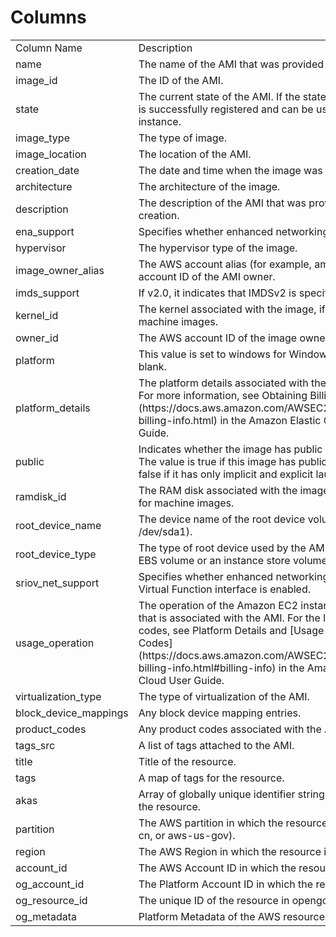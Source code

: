 # Columns  

<table>
	<tr><td>Column Name</td><td>Description</td></tr>
	<tr><td>name</td><td>The name of the AMI that was provided during image creation.</td></tr>
	<tr><td>image_id</td><td>The ID of the AMI.</td></tr>
	<tr><td>state</td><td>The current state of the AMI. If the state is available, the image is successfully registered and can be used to launch an instance.</td></tr>
	<tr><td>image_type</td><td>The type of image.</td></tr>
	<tr><td>image_location</td><td>The location of the AMI.</td></tr>
	<tr><td>creation_date</td><td>The date and time when the image was created.</td></tr>
	<tr><td>architecture</td><td>The architecture of the image.</td></tr>
	<tr><td>description</td><td>The description of the AMI that was provided during image creation.</td></tr>
	<tr><td>ena_support</td><td>Specifies whether enhanced networking with ENA is enabled.</td></tr>
	<tr><td>hypervisor</td><td>The hypervisor type of the image.</td></tr>
	<tr><td>image_owner_alias</td><td>The AWS account alias (for example, amazon, self) or the AWS account ID of the AMI owner.</td></tr>
	<tr><td>imds_support</td><td>If v2.0, it indicates that IMDSv2 is specified in the AMI.</td></tr>
	<tr><td>kernel_id</td><td>The kernel associated with the image, if any. Only applicable for machine images.</td></tr>
	<tr><td>owner_id</td><td>The AWS account ID of the image owner.</td></tr>
	<tr><td>platform</td><td>This value is set to windows for Windows AMIs; otherwise, it is blank.</td></tr>
	<tr><td>platform_details</td><td>The platform details associated with the billing code of the AMI. For more information, see Obtaining Billing Information (https://docs.aws.amazon.com/AWSEC2/latest/UserGuide/ami-billing-info.html) in the Amazon Elastic Compute Cloud User Guide.</td></tr>
	<tr><td>public</td><td>Indicates whether the image has public launch permissions. The value is true if this image has public launch permissions or false if it has only implicit and explicit launch permissions.</td></tr>
	<tr><td>ramdisk_id</td><td>The RAM disk associated with the image, if any. Only applicable for machine images.</td></tr>
	<tr><td>root_device_name</td><td>The device name of the root device volume (for example, /dev/sda1).</td></tr>
	<tr><td>root_device_type</td><td>The type of root device used by the AMI. The AMI can use an EBS volume or an instance store volume.</td></tr>
	<tr><td>sriov_net_support</td><td>Specifies whether enhanced networking with the Intel 82599 Virtual Function interface is enabled.</td></tr>
	<tr><td>usage_operation</td><td>The operation of the Amazon EC2 instance and the billing code that is associated with the AMI. For the list of UsageOperation codes, see Platform Details and [Usage Operation Billing Codes](https://docs.aws.amazon.com/AWSEC2/latest/UserGuide/ami-billing-info.html#billing-info) in the Amazon Elastic Compute Cloud User Guide.</td></tr>
	<tr><td>virtualization_type</td><td>The type of virtualization of the AMI.</td></tr>
	<tr><td>block_device_mappings</td><td>Any block device mapping entries.</td></tr>
	<tr><td>product_codes</td><td>Any product codes associated with the AMI.</td></tr>
	<tr><td>tags_src</td><td>A list of tags attached to the AMI.</td></tr>
	<tr><td>title</td><td>Title of the resource.</td></tr>
	<tr><td>tags</td><td>A map of tags for the resource.</td></tr>
	<tr><td>akas</td><td>Array of globally unique identifier strings (also known as) for the resource.</td></tr>
	<tr><td>partition</td><td>The AWS partition in which the resource is located (aws, aws-cn, or aws-us-gov).</td></tr>
	<tr><td>region</td><td>The AWS Region in which the resource is located.</td></tr>
	<tr><td>account_id</td><td>The AWS Account ID in which the resource is located.</td></tr>
	<tr><td>og_account_id</td><td>The Platform Account ID in which the resource is located.</td></tr>
	<tr><td>og_resource_id</td><td>The unique ID of the resource in opengovernance.</td></tr>
	<tr><td>og_metadata</td><td>Platform Metadata of the AWS resource.</td></tr>
</table>